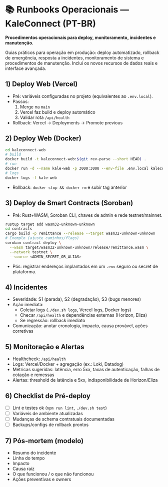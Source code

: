 # 📚 Runbooks Operacionais — KaleConnect (PT-BR)

**Procedimentos operacionais para deploy, monitoramento, incidentes e manutenção.**

Guias práticos para operação em produção: deploy automatizado, rollback de emergência, resposta a incidentes, monitoramento de sistema e procedimentos de manutenção. Inclui os novos recursos de dados reais e interface avançada.

## 1) Deploy Web (Vercel)
- Pré: variáveis configuradas no projeto (equivalentes ao `.env.local`).
- Passos:
  1. Merge na `main`
  2. Vercel faz build e deploy automático
  3. Validar rota `/api/health`
- Rollback: Vercel -> Deployments -> Promote previous

## 2) Deploy Web (Docker)
```bash
cd kaleconnect-web
# build
docker build -t kaleconnect-web:$(git rev-parse --short HEAD) .
# run
docker run -d --name kale-web -p 3000:3000 --env-file .env.local kaleconnect-web:$(git rev-parse --short HEAD)
# logs
docker logs -f kale-web
```
- Rollback: `docker stop && docker rm` e subir tag anterior

## 3) Deploy de Smart Contracts (Soroban)
- Pré: Rust+WASM, Soroban CLI, chaves de admin e rede testnet/mainnet.
```bash
rustup target add wasm32-unknown-unknown
cd contracts
cargo build -p remittance --release --target wasm32-unknown-unknown
# Exemplo (ajuste caminhos/flags)
soroban contract deploy \
  --wasm target/wasm32-unknown-unknown/release/remittance.wasm \
  --network testnet \
  --source <ADMIN_SECRET_OR_ALIAS>
```
- Pós: registrar endereços implantados em um `.env` seguro ou secret de plataforma.

## 4) Incidentes
- Severidade: S1 (parada), S2 (degradação), S3 (bugs menores)
- Ação imediata:
  - Coletar logs (`./dev.sh logs`, Vercel logs, Docker logs)
  - Checar `/api/health` e dependências externas (Horizon, Eliza)
  - Se regressão: rollback imediato
- Comunicação: anotar cronologia, impacto, causa provável, ações corretivas

## 5) Monitoração e Alertas
- Healthcheck: `/api/health`
- Logs: Vercel/Docker + agregação (ex.: Loki, Datadog)
- Métricas sugeridas: latência, erro 5xx, taxas de autenticação, falhas de cotação e remessas
- Alertas: threshold de latência e 5xx, indisponibilidade de Horizon/Eliza

## 6) Checklist de Pré-deploy
- [ ] Lint e testes ok (`npm run lint`, `./dev.sh test`)
- [ ] Variáveis de ambiente atualizadas
- [ ] Mudanças de schema contratuais documentadas
- [ ] Backups/configs de rollback prontos

## 7) Pós-mortem (modelo)
- Resumo do incidente
- Linha do tempo
- Impacto
- Causa raiz
- O que funcionou / o que não funcionou
- Ações preventivas e owners
